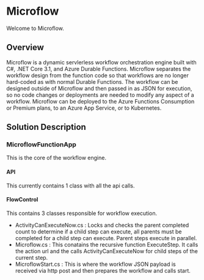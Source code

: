 # Microflow
Welcome to Microflow.

## Overview
Microflow is a dynamic servlerless workflow orchestration engine built with C#, .NET Core 3.1, and Azure Durable Functions. Microflow separates the workflow design from the function code so that workflows are no longer hard-coded as with normal Durable Functions. The workflow can be designed outside of Microflow and then passed in as JSON for execution, so no code changes or deployments are needed to modify any aspect of a workflow. Microflow can be deployed to the Azure Functions Consumption or Premium plans, to an Azure App Service, or to Kubernetes.

## Solution Description

### MicroflowFunctionApp
This is the core of the workflow engine.

#### API
This currently contains 1 class with all the api calls.

#### FlowControl
This contains 3 classes responsible for workflow execution.
  * ActivityCanExecuteNow.cs : Locks and checks the parent completed count to determine if a child step can execute, all parents must be completed for a child step can execute.       Parent steps execute in parallel.
  * Microflow.cs : This conatains the recursive function ExecuteStep. It calls the action url and the calls ActivityCanExecuteNow for child steps of the current step.
  * MicroflowStart.cs : This is where the workflow JSON payload is received via http post and then prepares the workflow and calls start.
